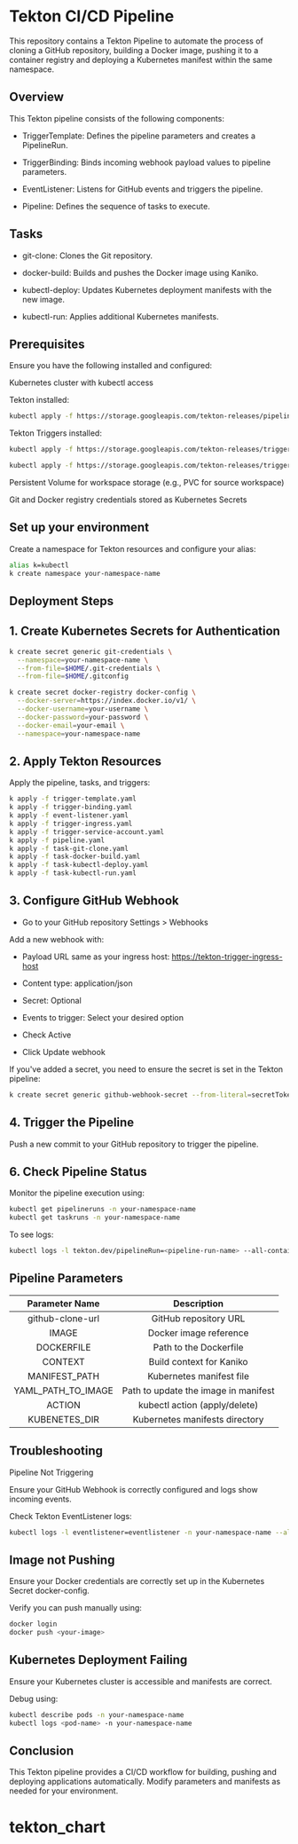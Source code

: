 # **Tekton CI/CD Pipeline**

This repository contains a Tekton Pipeline to automate the process of cloning a GitHub repository, building a Docker image, pushing it to a container registry and deploying a Kubernetes manifest within the same namespace.

## Overview

This Tekton pipeline consists of the following components:

- TriggerTemplate: Defines the pipeline parameters and creates a PipelineRun.

- TriggerBinding: Binds incoming webhook payload values to pipeline parameters.

- EventListener: Listens for GitHub events and triggers the pipeline.

- Pipeline: Defines the sequence of tasks to execute.

## Tasks

- git-clone: Clones the Git repository.

- docker-build: Builds and pushes the Docker image using Kaniko.

- kubectl-deploy: Updates Kubernetes deployment manifests with the new image.

- kubectl-run: Applies additional Kubernetes manifests.

## Prerequisites

Ensure you have the following installed and configured:

Kubernetes cluster with kubectl access

Tekton installed:

```bash
kubectl apply -f https://storage.googleapis.com/tekton-releases/pipeline/latest/release.yaml
```

Tekton Triggers installed:

```bash
kubectl apply -f https://storage.googleapis.com/tekton-releases/triggers/latest/release.yaml

kubectl apply -f https://storage.googleapis.com/tekton-releases/triggers/latest/interceptors.yaml
```

Persistent Volume for workspace storage (e.g., PVC for source workspace)

Git and Docker registry credentials stored as Kubernetes Secrets

## Set up your environment

Create a namespace for Tekton resources and configure your alias:

```bash
alias k=kubectl
k create namespace your-namespace-name
```

## Deployment Steps

## 1. Create Kubernetes Secrets for Authentication

```bash
k create secret generic git-credentials \
  --namespace=your-namespace-name \
  --from-file=$HOME/.git-credentials \
  --from-file=$HOME/.gitconfig

k create secret docker-registry docker-config \
  --docker-server=https://index.docker.io/v1/ \
  --docker-username=your-username \
  --docker-password=your-password \
  --docker-email=your-email \
  --namespace=your-namespace-name
```

## 2. Apply Tekton Resources

Apply the pipeline, tasks, and triggers:

```bash
k apply -f trigger-template.yaml
k apply -f trigger-binding.yaml
k apply -f event-listener.yaml
k apply -f trigger-ingress.yaml
k apply -f trigger-service-account.yaml
k apply -f pipeline.yaml
k apply -f task-git-clone.yaml
k apply -f task-docker-build.yaml
k apply -f task-kubectl-deploy.yaml
k apply -f task-kubectl-run.yaml
```

## 3. Configure GitHub Webhook

- Go to your GitHub repository Settings > Webhooks

Add a new webhook with:

- Payload URL same as your ingress host: <https://tekton-trigger-ingress-host>

- Content type: application/json

- Secret: Optional

- Events to trigger: Select your desired option

- Check Active

- Click Update webhook

If you've added a secret, you need to ensure the secret is set in the Tekton pipeline:

```bash
k create secret generic github-webhook-secret --from-literal=secretToken=the-secret-you-set
```

## 4. Trigger the Pipeline

Push a new commit to your GitHub repository to trigger the pipeline.

## 6. Check Pipeline Status

Monitor the pipeline execution using:

```bash
kubectl get pipelineruns -n your-namespace-name
kubectl get taskruns -n your-namespace-name
```

To see logs:

```bash
kubectl logs -l tekton.dev/pipelineRun=<pipeline-run-name> --all-containers
```

## Pipeline Parameters

| Parameter Name | Description |
| :---: | :---: |
| github-clone-url | GitHub repository URL |
| IMAGE | Docker image reference |
| DOCKERFILE | Path to the Dockerfile |
| CONTEXT | Build context for Kaniko |
| MANIFEST_PATH | Kubernetes manifest file |
| YAML_PATH_TO_IMAGE | Path to update the image in manifest |
| ACTION | kubectl action (apply/delete) |
| KUBENETES_DIR | Kubernetes manifests directory |

## Troubleshooting

Pipeline Not Triggering

Ensure your GitHub Webhook is correctly configured and logs show incoming events.

Check Tekton EventListener logs:

```bash
kubectl logs -l eventlistener=eventlistener -n your-namespace-name --all-containers
```

## Image not Pushing

Ensure your Docker credentials are correctly set up in the Kubernetes Secret docker-config.

Verify you can push manually using:

```bash
docker login
docker push <your-image>
```

## Kubernetes Deployment Failing

Ensure your Kubernetes cluster is accessible and manifests are correct.

Debug using:

```bash
kubectl describe pods -n your-namespace-name
kubectl logs <pod-name> -n your-namespace-name
```

## Conclusion

This Tekton pipeline provides a CI/CD workflow for building, pushing and deploying applications automatically. Modify parameters and manifests as needed for your environment.
# tekton_chart
